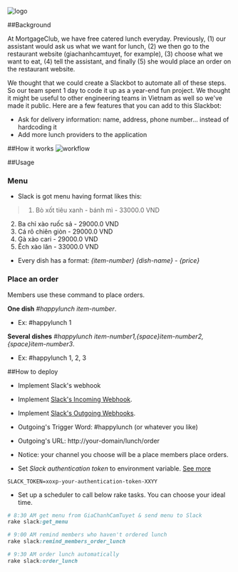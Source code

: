 ![logo](http://www.mortgageclub.io/assets/mortgageclubLOGO-5d49c4f9105893724104ce9b480ce03ebcf9f034b6e938da552c659903746da4.png)

##Background

At MortgageClub, we have free catered lunch everyday. Previously, (1) our assistant would ask us what we want for lunch, (2) we then go to the restaurant website (giachanhcamtuyet, for example), (3) choose what we want to eat, (4) tell the assistant, and finally (5) she would place an order on the restaurant website.

We thought that we could create a Slackbot to automate all of these steps. So our team spent 1 day to code it up as a year-end fun project. We thought it might be useful to other engineering teams in Vietnam as well so we've made it public. Here are a few features that you can add to this Slackbot:
- Ask for delivery information: name, address, phone number... instead of hardcoding it
- Add more lunch providers to the application

##How it works
![workflow](http://s30.postimg.org/gt3vrs5zl/happy_lunch_workflow_1.png)

##Usage
### Menu
 - Slack is got menu having format likes this:

>   1. Bò xốt tiêu xanh - bánh mì - 33000.0 VND
  2. Ba chỉ xào ruốc sả - 29000.0 VND
  3. Cá rô chiên giòn - 29000.0 VND
  4. Gà xào cari - 29000.0 VND
  5. Ếch xào lăn - 33000.0 VND

- Every dish has a format:  *{item-number}  {dish-name} - {price}*

### Place an order
 Members use these command to place orders.

  **One dish** *#happylunch item-number*.

 - Ex: #happylunch 1

**Several dishes** *#happylunch item-number1,{space}item-number2,{space}item-number3*.
 - Ex: #happylunch 1, 2, 3

##How to deploy
- Implement Slack's webhook
 - Implement [Slack's Incoming Webhook](https://api.slack.com/incoming-webhooks).
 - Implement [Slack's Outgoing Webhooks](https://api.slack.com/outgoing-webhooks).
 - Outgoing's Trigger Word: #happylunch (or whatever you like)
 - Outgoing's URL: http://your-domain/lunch/order
 - Notice: your channel you choose will be a place members place orders.

- Set *Slack authentication token* to environment variable. [See more](https://api.slack.com/methods/chat.postMessage)

 ```
 SLACK_TOKEN=xoxp-your-authentication-token-XXYY
```

- Set up a scheduler to call below rake tasks. You can choose your ideal time.

``` ruby
# 8:30 AM get menu from GiaChanhCamTuyet & send menu to Slack
rake slack:get_menu

# 9:00 AM remind members who haven't ordered lunch
rake slack:remind_members_order_lunch

# 9:30 AM order lunch automatically
rake slack:order_lunch
```
